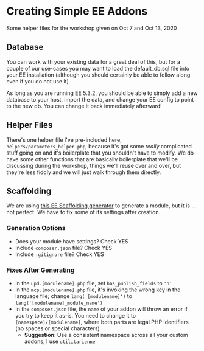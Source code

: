 # Creating Simple EE Addons

Some helper files for the workshop given on Oct 7 and Oct 13, 2020

## Database

You can work with your existing data for a great deal of this, but for a couple of our use-cases you may want to load the default_db.sql file into your EE installation (although you should certainly be able to follow along even if you do not use it). 

As long as you are running EE 5.3.2, you should be able to simply add a new database to your host, import the data, and change your EE config to point to the new db. You can change it back immediately afterward!

## Helper Files

There's one helper file I've pre-included here, `helpers/parameters_helper.php`, because it's got some *really* complicated stuff going on and it's boilerplate that you shouldn't have to modify. We do have some other functions that are basically boilerplate that we'll be discussing during the workshop, things we'll reuse over and over, but they're less fiddly and we will just walk through them directly.

## Scaffolding

We are using [this EE Scaffolding generator](https://ee-addon-generator.triplenerdscore.xyz) to generate a module, but it is … not perfect. We have to fix some of its settings after creation.

### Generation Options

* Does your module have settings? Check YES
* Include `composer.json` file? Check YES
* Include `.gitignore` file? Check YES

### Fixes After Generating

* In the `upd.[modulename].php` file, set `has_publish_fields` to `'n'`
* In the `mcp.[modulename].php` file, it's invoking the wrong key in the language file; change `lang('[modulename]')` to `lang('[modulename]_module_name')`
* In the `composer.json` file, the `name` of your addon will throw an error if you try to keep it as-is. You need to change it to `[namespace]/[modulename]`, where both parts are legal PHP identifiers (no spaces or special characters)
  * **Suggestion**: Use a consistent namespace across all your custom addons; I use `utilitarienne`
